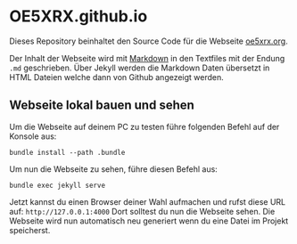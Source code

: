 # OE5XRX.github.io

Dieses Repository beinhaltet den Source Code für die Webseite [oe5xrx.org](https://oe5xrx.org/).

Der Inhalt der Webseite wird mit [Markdown](https://docs.github.com/de/get-started/writing-on-github/getting-started-with-writing-and-formatting-on-github/basic-writing-and-formatting-syntax) in den Textfiles mit der Endung `.md` geschrieben.
Über Jekyll werden die Markdown Daten übersetzt in HTML Dateien welche dann von Github angezeigt werden.

## Webseite lokal bauen und sehen

Um die Webseite auf deinem PC zu testen führe folgenden Befehl auf der Konsole aus:

```
bundle install --path .bundle
```

Um nun die Webseite zu sehen, führe diesen Befehl aus:

```
bundle exec jekyll serve
```

Jetzt kannst du einen Browser deiner Wahl aufmachen und rufst diese URL auf: `http://127.0.0.1:4000`
Dort solltest du nun die Webseite sehen. Die Webseite wird nun automatisch neu generiert wenn du eine Datei im Projekt speicherst.
